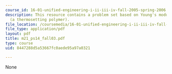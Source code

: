 ```yaml
---
course_id: 16-01-unified-engineering-i-ii-iii-iv-fall-2005-spring-2006
description: This resource contains a problem set based on Young's modulus for epoxy
  (a thermosetting polymer).
file_location: /coursemedia/16-01-unified-engineering-i-ii-iii-iv-fall-2005-spring-2006/8447288d5a53667fc0aede95a97a0321_m21_ps14_fall03.pdf
file_type: application/pdf
layout: pdf
title: m21_ps14_fall03.pdf
type: course
uid: 8447288d5a53667fc0aede95a97a0321

---
```

None